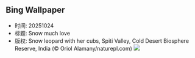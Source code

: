 ## Bing Wallpaper
- 时间: 20251024
- 标题: Snow much love
- 版权: Snow leopard with her cubs, Spiti Valley, Cold Desert Biosphere Reserve, India (© Oriol Alamany/naturepl.com)
![](https://cn.bing.com/th?id=OHR.SnowLeopard_EN-US3294064537_UHD.jpg&rf=LaDigue_UHD.jpg&pid=hp&w=3840&h=2160&rs=1&c=4)

